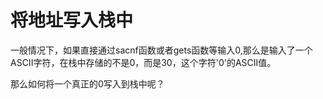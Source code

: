 # 将地址写入栈中

一般情况下，如果直接通过sacnf函数或者gets函数等输入0,那么是输入了一个ASCII字符，在栈中存储的不是0，而是30，这个字符'0'的ASCII值。

那么如何将一个真正的0写入到栈中呢？

